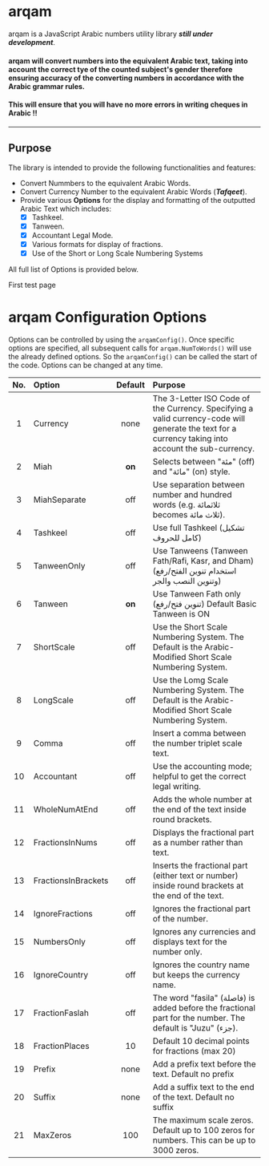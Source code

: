 # arqam

arqam is a JavaScript Arabic numbers utility library ***still under development***.

#### arqam will convert numbers into the equivalent Arabic text, taking into account the correct tye of the counted subject's gender therefore ensuring accuracy of the converting numbers in accordance with the Arabic grammar rules.

#### This will ensure that you will have no more errors in writing cheques in Arabic !!
***
## Purpose

The library is intended to provide the following functionalities and features:

- Convert Nummbers to the equivalent Arabic Words.
- Convert Currency Number to the equivalent Arabic Words (***Tafqeet***).
- Provide various **Options** for the display and formatting of the outputted Arabic Text which includes:
  - [x] Tashkeel.
  - [x] Tanween.
  - [x] Accountant Legal Mode.
  - [x] Various formats for display of fractions.
  - [x] Use of the Short or Long Scale Numbering Systems

All full list of Options is provided below.

First test page

# arqam Configuration Options

Options can be controlled by using the `arqamConfig()`.
Once specific options are specified, all subsequent calls for `arqam.NumToWords()` will use the already defined options. So the `arqamConfig()` can be called the start of the code. Options can be changed at any time.

| No.| Option |Default|Purpose  
|:---:|:---|:---:|:---
|1|Currency           |none|The 3-Letter ISO Code of the Currency. Specifying a valid currency-code will generate the text for a currency taking into account the sub-currency.
|2|Miah               |**on**| Selects between "مئة" (off) and "مائة" (on) style.    
|3|MiahSeparate       |off| Use separation between number and hundred words (e.g. ثلاثمائة becomes ثلاث مائة).
|4|Tashkeel           |off| Use full Tashkeel (تشكيل كامل للحروف)
|5|TanweenOnly        |off| Use Tanweens (Tanween Fath/Rafi, Kasr, and Dham) (استخدام تنوين الفتح/رفع وتنوين النصب والجر)
|6|Tanween            |**on**| Use Tanween Fath only (تنوين فتح/رفع) Default Basic Tanween is ON
|7|ShortScale         |off| Use the Short Scale Numbering System. The Default is the Arabic-Modified Short Scale Numbering System.
|8|LongScale          |off| Use the Lomg Scale Numbering System. The Default is the Arabic-Modified Short Scale Numbering System.
|9|Comma              |off| Insert a comma between the number triplet scale text.
|10|Accountant         |off| Use the accounting mode; helpful to get the correct legal writing.
|11|WholeNumAtEnd      |off| Adds the whole number at the end of the text inside round brackets.
|12|FractionsInNums    |off| Displays the fractional part as a number rather than text.
|13|FractionsInBrackets|off| Inserts the fractional part (either text or number) inside round brackets at the end of the text.
|14|IgnoreFractions    |off| Ignores the fractional part of the number.
|15|NumbersOnly        |off| Ignores any currencies and displays text for the number only.
|16|IgnoreCountry      |off| Ignores the country name but keeps the currency name.
|17|FractionFaslah     |off| The word "fasila" (فاصلة) is added before the fractional part for the number. The default is "Juzu" (جزء).
|18|FractionPlaces     |10| Default 10 decimal points for fractions (max 20)
|19|Prefix             |none| Add a prefix text before the text. Default no prefix
|20|Suffix             |none| Add a suffix text to the end of the text. Default no suffix
|21|MaxZeros           |100|The maximum scale zeros. Default up to 100 zeros for numbers. This can be up to 3000 zeros.
